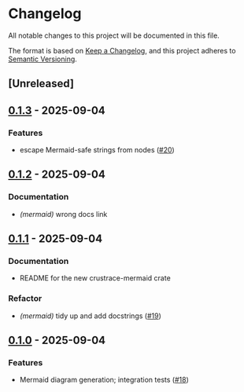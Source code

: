 # Changelog

All notable changes to this project will be documented in this file.

The format is based on [Keep a Changelog](https://keepachangelog.com/en/1.0.0/),
and this project adheres to [Semantic Versioning](https://semver.org/spec/v2.0.0.html).

## [Unreleased]

## [0.1.3](https://github.com/lmmx/crustrace/compare/crustrace-mermaid-v0.1.2...crustrace-mermaid-v0.1.3) - 2025-09-04

### <!-- 1 -->Features

- escape Mermaid-safe strings from nodes ([#20](https://github.com/lmmx/crustrace/pull/20))

## [0.1.2](https://github.com/lmmx/crustrace/compare/crustrace-mermaid-v0.1.1...crustrace-mermaid-v0.1.2) - 2025-09-04

### <!-- 4 -->Documentation

- *(mermaid)* wrong docs link

## [0.1.1](https://github.com/lmmx/crustrace/compare/crustrace-mermaid-v0.1.0...crustrace-mermaid-v0.1.1) - 2025-09-04

### <!-- 4 -->Documentation

- README for the new crustrace-mermaid crate

### <!-- 5 -->Refactor

- *(mermaid)* tidy up and add docstrings ([#19](https://github.com/lmmx/crustrace/pull/19))

## [0.1.0](https://github.com/lmmx/crustrace/releases/tag/crustrace-mermaid-v0.1.0) - 2025-09-04

### <!-- 1 -->Features

- Mermaid diagram generation; integration tests ([#18](https://github.com/lmmx/crustrace/pull/18))
